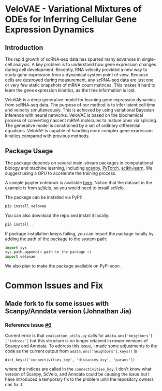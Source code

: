 # VeloVAE - Variational Mixtures of ODEs for Inferring Cellular Gene Expression Dynamics
## Introduction
The rapid growth of scRNA-seq data has spurred many advances in single-cell analysis. A key problem is to understand how gene expression changes during cell development. Recently, RNA velocity provided a new way to study gene expression from a dynamical system point of view. Because cells are destroyed during measurement, any scRNA-seq data are just one or very few static snapshots of mRNA count matrices. This makes it hard to learn the gene expression kinetics, as the time information is lost.

VeloVAE is a deep generative model for learning gene expression dynamics from scRNA-seq data. The purpose of our method is to infer latent cell time and velocity simultaneously. This is achieved by using variational Bayesian inference with neural networks. VeloVAE is based on the biochemical process of converting nascent mRNA molecules to mature ones via splicing. The generative model is constrained by a set of ordinary differential equations. VeloVAE is capable of handling more complex gene expression kinetics compared with previous methods.

## Package Usage
The package depends on several main-stream packages in computational biology and machine learning, including [scanpy](https://scanpy.readthedocs.io/en/stable/), [PyTorch](https://pytorch.org/), [scikit-learn](https://scikit-learn.org/stable/). We suggest using a GPU to accelerate the training process.

A sample jupyter notebook is available [here](notebooks/velovae_example.ipynb). Notice that the dataset in the example is from [scVelo](https://scvelo.readthedocs.io/), so you would need to install scVelo.

The package can be installed via PyPI:
```bash
pip install velovae
```

You can also download the repo and install it locally.
```bash
pip install .
```

If package installation keeps failing, you can import the package locally by adding the path of the package to the system path:
```python
import sys
sys.path.append(< path to the package >)
import velovae
```
We also plan to make the package available on PyPI soon.

# Common Issues and Fix
## Made fork to fix some issues with Scanpy/Anndata version (Johnathan Jia)
### Reference issue [#6](https://github.com/welch-lab/VeloVAE/issues/6)

Current error is that `evaluation_utils.py` calls for `adata.uns['neighbors']['indices']` but this structure is no longer retained in newer versions of Scanpy and Anndata. To address this issue, I made some adjustments to the code as the current output from `adata.uns['neighbors'].keys()` is 
```
dict_keys(['connectivities_key', 'distances_key', 'params'])
```
where the indices are called in the `connectivities_key`. I don't know what version of Scanpy, ScVelo, and Anndata could be causing the issue but I have introduced a temporary fix to the problem until the repository owners can fix it. 
